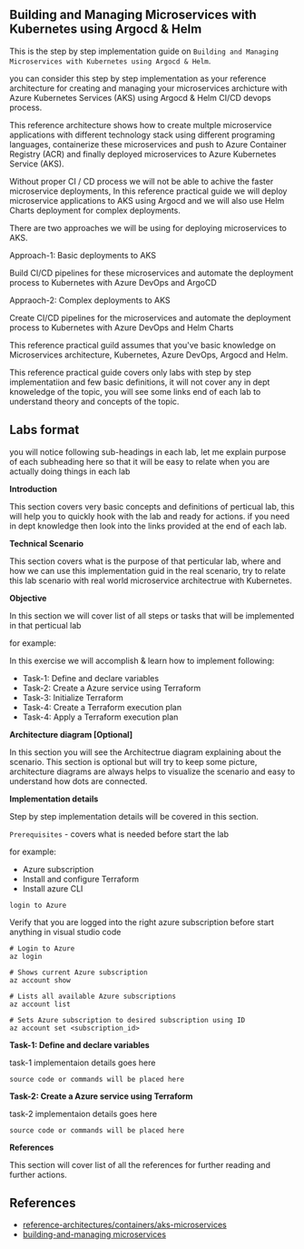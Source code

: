 ## Building and Managing Microservices with Kubernetes using Argocd & Helm

This is the step by step implementation guide on `Building and Managing Microservices with Kubernetes using Argocd & Helm`.

you can consider this step by step implementation as your reference architecture for creating and managing your microservices archicture with Azure Kubernetes Services (AKS) using Argocd & Helm  CI/CD devops process.

This reference architecture shows how to create multple microservice applications with different technology stack using different programing languages, containerize these microservices and push to Azure Container Registry (ACR) and finally deployed microservices to Azure Kubernetes Service (AKS).

Without proper CI / CD process we will not be able to achive the faster microservice deployments, In this reference practical guide we will deploy microservice applications to AKS using Argocd and we will also use Helm Charts deployment for complex deployments.

There are two approaches we will be using for deploying microservices to AKS.

Approach-1: Basic deployments to AKS

Build CI/CD pipelines for these microservices and automate the deployment process to Kubernetes with Azure DevOps and ArgoCD

Appraoch-2: Complex deployments to AKS 

Create CI/CD pipelines for the microservices and automate the deployment process to Kubernetes with Azure DevOps and Helm Charts

This reference practical guild assumes that you've basic knowledge on Microservices architecture, Kubernetes, Azure DevOps, Argocd and Helm.

This reference practical guide covers only labs with step by step implementatiion and few basic definitions, it will not cover any in dept knoweledge of the topic, you will see some links end of each lab to understand theory and concepts of the topic.

## Labs format

you will notice following sub-headings in each lab, let me explain purpose of each subheading here so that it will be easy to relate when you are actually doing things in each lab


**Introduction**

This section covers very basic concepts and definitions of perticual lab, this will help you to quickly hook with the lab and ready for actions. if you need in dept knowledge then look into the links provided at the end of each lab.   

**Technical Scenario**

This section covers what is the purpose of that perticular lab, where and how we can use this implementation guid in the real scenario, try to relate this lab scenario with real world microservice architectrue with Kubernetes.
 
**Objective**

In this section we will cover list of all steps or tasks that will be implemented in that perticual lab

for example:

In this exercise we will accomplish & learn how to implement following:


- Task-1: Define and declare variables
- Task-2: Create a Azure service using Terraform
- Task-3: Initialize Terraform
- Task-4: Create a Terraform execution plan
- Task-4: Apply a Terraform execution plan

**Architecture diagram [Optional]**

In this section you will see the Architectrue diagram explaining about the scenario. This section is optional but will try to keep some picture, architecture diagrams are always helps to visualize the scenario and easy to understand how dots are connected. 
  
**Implementation details**

Step by step implementation details will be covered in this section.

`Prerequisites` - covers what is needed before start the lab

for example:

- Azure subscription
- Install and configure Terraform
- Install azure CLI

`login to Azure`

Verify that you are logged into the right azure subscription before start anything in visual studio code

```
# Login to Azure
az login 

# Shows current Azure subscription
az account show

# Lists all available Azure subscriptions
az account list

# Sets Azure subscription to desired subscription using ID
az account set <subscription_id>
```

**Task-1: Define and declare variables**

task-1 implementaion details goes here

```
source code or commands will be placed here
```

**Task-2: Create a Azure service using Terraform**

task-2 implementaion details goes here

```
source code or commands will be placed here
```

**References**

This section will cover list of all the references  for further reading and further actions.


## References

- [reference-architectures/containers/aks-microservices](https://learn.microsoft.com/en-us/azure/architecture/reference-architectures/containers/aks-microservices/aks-microservices)
- [building-and-managing microservices](https://www.oreilly.com/library/view/building-and-managing/9780137649686/)
